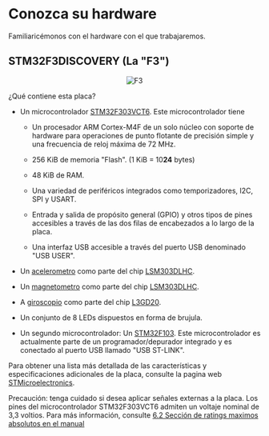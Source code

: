 # Conozca su hardware

Familiaricémonos con el hardware con el que trabajaremos.

## STM32F3DISCOVERY (La "F3")

<p align="center">
<img title="F3" src="../assets/f3.jpg">
</p>

¿Qué contiene esta placa?

- Un microcontrolador [STM32F303VCT6](https://www.st.com/en/microcontrollers/stm32f303vc.html). Este microcontrolador tiene
  - Un procesador ARM Cortex-M4F de un solo núcleo con soporte de hardware para operaciones de punto flotante 
  de precisión simple y una frecuencia de reloj máxima de 72 MHz.

  - 256 KiB de memoria "Flash". (1 KiB = 10**24** bytes)

  - 48 KiB de RAM.

  - Una variedad de periféricos integrados como temporizadores, I2C, SPI y USART.

  - Entrada y salida de propósito general (GPIO) y otros tipos de pines accesibles a través de las dos filas de encabezados a lo largo de la placa.
  
  - Una interfaz USB accesible a través del puerto USB denominado "USB USER".

- Un [acelerometro](https://en.wikipedia.org/wiki/Accelerometer) como parte del chip [LSM303DLHC](https://www.st.com/en/mems-and-sensors/lsm303dlhc.html).

- Un [magnetometro](https://en.wikipedia.org/wiki/Magnetometer) como parte del chip   [LSM303DLHC](https://www.st.com/en/mems-and-sensors/lsm303dlhc.html).

- A [giroscopio](https://en.wikipedia.org/wiki/Gyroscope) como parte del chip [L3GD20](https://www.pololu.com/file/0J563/L3GD20.pdf).

- Un conjunto de 8 LEDs dispuestos en forma de brujula.

- Un segundo microcontrolador: Un [STM32F103](https://www.st.com/en/microcontrollers/stm32f103cb.html). Este microcontrolador es actualmente parte de un programador/depurador integrado y es conectado al puerto USB llamado "USB ST-LINK".

Para obtener una lista más detallada de las características y especificaciones adicionales de la placa, consulte la pagina web [STMicroelectronics](https://www.st.com/en/evaluation-tools/stm32f3discovery.html).

Precaución: tenga cuidado si desea aplicar señales externas a la placa. Los pines del microcontrolador STM32F303VCT6 admiten un voltaje nominal de 3,3 voltios. Para más información, consulte [6.2 Sección de ratings maximos absolutos en el manual](https://www.st.com/resource/en/datasheet/stm32f303vc.pdf)
